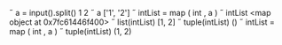  a = input().split()
1 2
 a
['1', '2']
 intList = map ( int , a )
 intList
<map object at 0x7fc61446f400>
 list(intList)
[1, 2]
 tuple(intList)
()
 intList = map ( int , a )
 tuple(intList)
(1, 2)